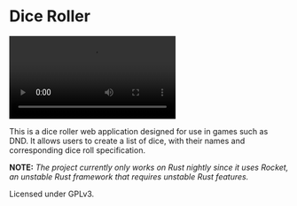 # Dice Roller

![Demo of Dice Roller](demo.webm)

This is a dice roller web application designed for use in games such as DND. It allows users to create a list of dice, with their names and corresponding dice roll specification.

**NOTE:** *The project currently only works on Rust nightly since it uses Rocket, an unstable Rust framework that requires unstable Rust features.*

Licensed under GPLv3.
